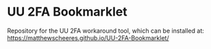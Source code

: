 # UU 2FA Bookmarklet
 
Repository for the UU 2FA workaround tool, which can be installed at: https://matthewscheeres.github.io/UU-2FA-Bookmarklet/
